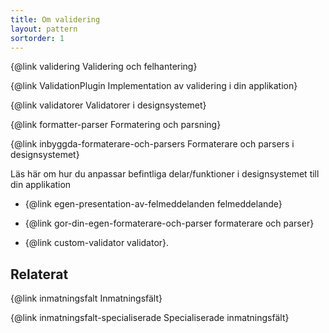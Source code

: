 ```yaml
---
title: Om validering
layout: pattern
sortorder: 1
---
```


{@link validering Validering och felhantering}

{@link ValidationPlugin Implementation av validering i din applikation}

{@link validatorer Validatorer i designsystemet}

{@link formatter-parser Formatering och parsning}

{@link inbyggda-formaterare-och-parsers Formaterare och parsers i designsystemet}

Läs här om hur du anpassar befintliga delar/funktioner i designsystemet till din applikation

-   {@link egen-presentation-av-felmeddelanden felmeddelande}

-   {@link gor-din-egen-formaterare-och-parser formaterare och parser}

-   {@link custom-validator validator}.

## Relaterat

{@link inmatningsfalt Inmatningsfält}

{@link inmatningsfalt-specialiserade Specialiserade inmatningsfält}
